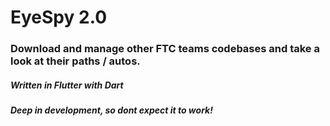 # EyeSpy 2.0
### Download and manage other FTC teams codebases and take a look at their paths / autos.
##### Written in Flutter with Dart
##### Deep in development, so dont expect it to work!

